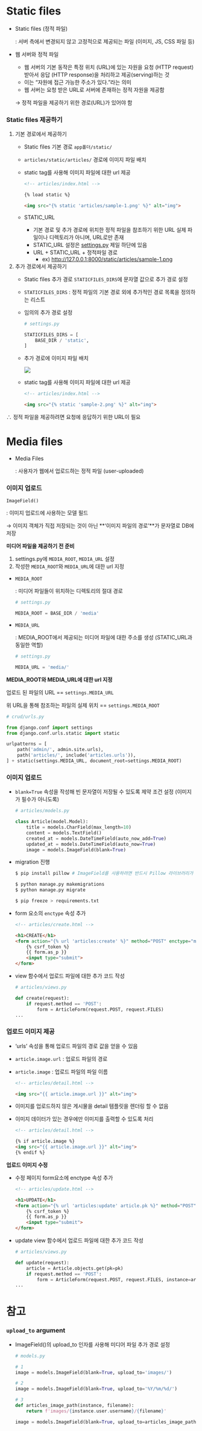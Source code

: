 # Static files
- Static files (정적 파일)
    
    : 서버 측에서 변경되지 않고 고정적으로 제공되는 파일 (이미지, JS, CSS 파일 등)
    
- 웹 서버와 정적 파일
    - 웹 서버의 기본 동작은 특정 위치 (URL)에 있는 자원을 요청 (HTTP request) 받아서 응답 (HTTP response)을 처리하고 제공(serving)하는 것
    - 이는 “자원에 접근 가능한 주소가 있다.”라는 의미
    - 웹 서버는 요청 받은 URL로 서버에 존재하는 정적 자원을 제공함
    
    → 정적 파일을 제공하기 위한 경로(URL)가 있어야 함
    

### Static files 제공하기

1. 기본 경로에서 제공하기
    - Static files 기본 경로 `app폴더/static/`
    - `articles/static/articles/` 경로에 이미지 파일 배치
    - static tag를 사용해 이미지 파일에 대한 url 제공
        
        ```html
        <!-- articles/index.html -->
        
        {% load static %}
        
        <img src="{% static 'articles/sample-1.png' %}" alt="img">
        ```
        
    - STATIC_URL
        - 기본 경로 및 추가 경로에 위치한 정적 파일을 참조하기 위한 URL 실제 파일이나 디렉토리가 아니며, URL로만 존재
        - STATIC_URL 설정은 [settings.py](http://settings.py) 제일 하단에 있음
        - URL + STATIC_URL + 정적파일 경로
            - ex) http://127.0.0.1:8000/static/articles/sample-1.png
2. 추가 경로에서 제공하기
    - Static files 추가 경로 `STATICFILES_DIRS`에 문자열 값으로 추가 경로 설정
    - `STATICFILES_DIRS` : 정적 파일의 기본 경로 외에 추가적인 경로 목록을 정의하는 리스트
    - 임의의 추가 경로 설정
        
        ```python
        # settings.py
        
        STATICFILES_DIRS = [
            BASE_DIR / 'static',
        ]
        ```
        
    - 추가 경로에 이미지 파일 배치
        
        <img src='../img/06_static_files_1.png'>
        
    - static tag를 사용해 이미지 파일에 대한 url 제공
        
        ```html
        <!-- articles/index.html -->
        
        <img src="{% static 'sample-2.png' %}" alt="img">
        ```
        

∴ 정적 파일을 제공하려면 요청에 응답하기 위한 URL이 필요

# Media files
- Media Files
    
    : 사용자가 웹에서 업로드하는 정적 파일 (user-uploaded)
    

### 이미지 업로드

`ImageField()`

: 이미지 업로드에 사용하는 모델 필드

→ 이미지 객체가 직접 저장되는 것이 아닌 **‘이미지 파일의 경로’**가 문자열로 DB에 저장

**미디어 파일을 제공하기 전 준비**

1. settings.py에 `MEDIA_ROOT`, `MEDIA_URL` 설정
2. 작성한 `MEDIA_ROOT`와 `MEDIA_URL`에 대한 url 지정
- `MEDIA_ROOT`
    
    : 미디어 파일들이 위치하는 디렉토리의 절대 경로
    
    ```python
    # settings.py
    
    MEDIA_ROOT = BASE_DIR / 'media'
    ```
    
- `MEDIA_URL`
    
    : MEDIA_ROOT에서 제공되는 미디어 파일에 대한 주소를 생성 (STATIC_URL과 동일한 역할)
    
    ```python
    # settings.py
    
    MEDIA_URL = 'media/'
    ```
    

**MEDIA_ROOT와 MEDIA_URL에 대한 url 지정**

업로드 된 파일의 URL == `settings.MEDIA_URL`

위 URL을 통해 참조하는 파일의 실제 위치 == `settings.MEDIA_ROOT`

```python
# crud/urls.py

from django.conf import settings
from django.conf.urls.static import static

urlpatterns = [
    path('admin/', admin.site.urls),
    path('articles/', include('articles.urls')),
] + static(settings.MEDIA_URL, document_root=settings.MEDIA_ROOT)
```

### 이미지 업로드

- `blank=True` 속성을 작성해 빈 문자열이 저장될 수 있도록 제약 조건 설정 (이미지가 필수가 아니도록)
    
    ```python
    # articles/models.py
    
    class Article(model.Model):
        title = models.CharField(max_length=10)
        content = models.TextField()
        created_at = models.DateTimeField(auto_now_add=True)
        updated_at = models.DateTimeField(auto_now=True)
        image = models.ImageField(blank=True)
    ```
    
- migration 진행
    
    ```bash
    $ pip install pillow # ImageField를 사용하려면 반드시 Pillow 라이브러리가 필요
    
    $ python manage.py makemigrations
    $ python manage.py migrate
    
    $ pip freeze > requirements.txt
    ```
    
- form 요소의 `enctype` 속성 추가
    
    ```html
    <!-- articles/create.html -->
    
    <h1>CREATE</h1>
    <form action="{% url 'articles:create' %}" method="POST" enctype="multipart/form-data">
        {% csrf_token %}
        {{ form.as_p }}
        <input type="submit">
    </form>
    ```
    
- view 함수에서 업로드 파일에 대한 추가 코드 작성
    
    ```python
    # articles/views.py
    
    def create(request):
        if request.method == 'POST':
            form = ArticleForm(request.POST, request.FILES)
    ...
    ```
    

### 업로드 이미지 제공

- ‘urls’ 속성을 통해 업로드 파일의 경로 값을 얻을 수 있음
- `article.image.url` : 업로드 파일의 경로
- `article.image` : 업로드 파일의 파일 이름
    
    ```html
    <!-- articles/detail.html -->
    
    <img src="{{ article.image.url }}" alt="img">
    ```
    
- 이미지를 업로드하지 않은 게시물을 detail 템플릿을 렌더링 할 수 없음
- 이미지 데이터가 있는 경우에만 이미지를 출력할 수 있도록 처리
    
    ```html
    <!-- articles/detail.html -->
    
    {% if article.image %}
    <img src="{{ article.image.url }}" alt="img">
    {% endif %}
    ```
    

**업로드 이미지 수정**

- 수정 페이지 form요소에 enctype 속성 추가
    
    ```html
    <!-- articles/update.html -->
    
    <h1>UPDATE</h1>
    <form action="{% url 'articles:update' article.pk %}" method="POST" enctype="multipart/form-data">
        {% csrf_token %}
        {{ form.as_p }}
        <input type="submit">
    </form>
    ```
    
- update view 함수에서 업로드 파일에 대한 추가 코드 작성
    
    ```python
    # articles/views.py
    
    def update(request):
        article = Article.objects.get(pk=pk)
        if request.method == 'POST':
            form = ArticleForm(request.POST, request.FILES, instance=article)
    ...
    ```
        
# 참고
    
### `upload_to` argument

- ImageField()의 upload_to 인자를 사용해 미디어 파일 추가 경로 설정
    
    ```python
    # models.py
    
    # 1
    image = models.ImageField(blank=True, upload_to='images/')
    
    # 2
    image = models.ImageField(blank=True, upload_to='%Y/%m/%d/')
    
    # 3
    def articles_image_path(instance, filename):
        return f'images/{instance.user.username}/{filename}'
    
    image = models.ImageField(blank=True, upload_to=articles_image_path)
    ```